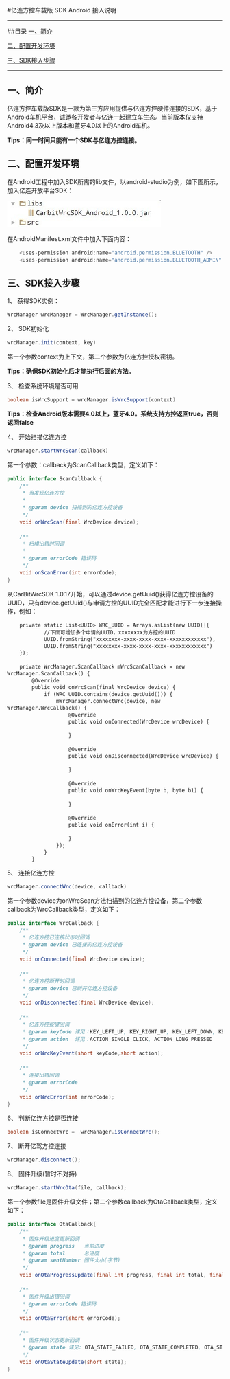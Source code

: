 #亿连方控车载版 SDK Android 接入说明

---------------
##目录
[一、简介](#简介)

[二、配置开发环境](#配置开发环境)

[三、SDK接入步骤](#SDK接入步骤)

------------------
<h2 id="简介">一、简介</h2>

亿连方控车载版SDK是一款为第三方应用提供与亿连方控硬件连接的SDK，基于Android车机平台，诚邀各开发者与亿连一起建立车生态。当前版本仅支持Android4.3及以上版本和蓝牙4.0以上的Android车机。

 **Tips：同一时间只能有一个SDK与亿连方控连接。**


<h2 id="配置开发环境">二、配置开发环境</h2>

在Android工程中加入SDK所需的lib文件，以android-studio为例，如下图所示，加入亿连开放平台SDK：

![加入SDK](docs/img/2.jpg)

在AndroidManifest.xml文件中加入下面内容：
```java
    <uses-permission android:name="android.permission.BLUETOOTH" />
    <uses-permission android:name="android.permission.BLUETOOTH_ADMIN" />
```
<h2 id="SDK接入步骤">三、SDK接入步骤</h2>

1、 获得SDK实例：

```java
WrcManager wrcManager = WrcManager.getInstance();
```

2、 SDK初始化

```java
wrcManager.init(context, key)
```
第一个参数context为上下文，第二个参数为亿连方控授权密钥。

**Tips：确保SDK初始化后才能执行后面的方法。**

3、 检查系统环境是否可用

```java
boolean isWrcSupport = wrcManager.isWrcSupport(context)
```
**Tips：检查Android版本需要4.0以上，蓝牙4.0。系统支持方控返回true，否则返回false**

4、 开始扫描亿连方控

```java
wrcManager.startWrcScan(callback)
```
第一个参数：callback为ScanCallback类型，定义如下：

```java
public interface ScanCallback {
    /**
     * 当发现亿连方控
     *
     * @param device 扫描到的亿连方控设备
     */
    void onWrcScan(final WrcDevice device);
    
    /**
     * 扫描出错时回调
     *
     * @param errorCode 错误码
     */
    void onScanError(int errorCode);
}
```

从CarBitWrcSDK 1.0.17开始，可以通过device.getUuid()获得亿连方控设备的UUID，只有device.getUuid()与申请方控的UUID完全匹配才能进行下一步连接操作，例如：

```
    private static List<UUID> WRC_UUID = Arrays.asList(new UUID[]{
            //下面可增加多个申请的UUID，xxxxxxxx为方控的UUID
            UUID.fromString("xxxxxxxx-xxxx-xxxx-xxxx-xxxxxxxxxxxx"),
            UUID.fromString("xxxxxxxx-xxxx-xxxx-xxxx-xxxxxxxxxxxx")
    });

    private WrcManager.ScanCallback mWrcScanCallback = new WrcManager.ScanCallback() {
        @Override
        public void onWrcScan(final WrcDevice device) {
            if (WRC_UUID.contains(device.getUuid())) {
                mWrcManager.connectWrc(device, new WrcManager.WrcCallback() {
                    @Override
                    public void onConnected(WrcDevice wrcDevice) {

                    }

                    @Override
                    public void onDisconnected(WrcDevice wrcDevice) {

                    }

                    @Override
                    public void onWrcKeyEvent(byte b, byte b1) {

                    }

                    @Override
                    public void onError(int i) {

                    }
                });
            }
        }
```

5、 连接亿连方控

```java
wrcManager.connectWrc(device, callback)
```
第一个参数device为onWrcScan方法扫描到的亿连方控设备，第二个参数callback为WrcCallback类型，定义如下：
```java
public interface WrcCallback {
    /**
     * 亿连方控已连接状态时回调
     * @param device 已连接的亿连方控设备
     */
    void onConnected(final WrcDevice device);

    /**
     * 亿连方控断开时回调
     * @param device 已断开亿连方控设备
     */
    void onDisconnected(final WrcDevice device);

    /**
     * 亿连方控按键回调
     * @param keyCode 详见：KEY_LEFT_UP, KEY_RIGHT_UP, KEY_LEFT_DOWN, KEY_RIGHT_DOWN, KEY_CENTRE
     * @param action  详见：ACTION_SINGLE_CLICK, ACTION_LONG_PRESSED
     */
    void onWrcKeyEvent(short keyCode,short action);
    
    /**
     * 连接出错回调
     * @param errorCode
     */
    void onWrcError(int errorCode);
}
```

6、 判断亿连方控是否连接

```java
boolean isConnectWrc =  wrcManager.isConnectWrc();
```


7、 断开亿驾方控连接

```java
wrcManager.disconnect();
```


8、 固件升级(暂时不对持)

```java
wrcManager.startWrcOta(file, callback);
```
第一个参数file是固件升级文件；第二个参数callback为OtaCallback类型，定义如下：

```java
public interface OtaCallback{
    /**
     * 固件升级进度更新回调
     * @param progress   当前进度
     * @param total      总进度
     * @param sentNumber 固件大小(字节)
     */
    void onOtaProgressUpdate(final int progress, final int total, final int sentNumber);

    /**
     * 固件升级出错回调
     * @param errorCode 错误码
     */
    void onOtaError(short errorCode);

    /**
     * 固件升级状态更新回调
     * @param state 详见: OTA_STATE_FAILED, OTA_STATE_COMPLETED, OTA_STATE_INPROGRESS
     */
    void onOtaStateUpdate(short state);
}
```



